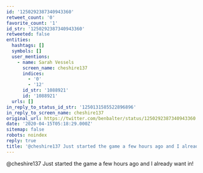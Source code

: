 ```yaml
---
id: '1250292387340943360'
retweet_count: '0'
favorite_count: '1'
id_str: '1250292387340943360'
retweeted: false
entities:
  hashtags: []
  symbols: []
  user_mentions:
    - name: Sarah Vessels
      screen_name: cheshire137
      indices:
        - '0'
        - '12'
      id_str: '1088921'
      id: '1088921'
  urls: []
in_reply_to_status_id_str: '1250131585522896896'
in_reply_to_screen_name: cheshire137
original_url: https://twitter.com/benbalter/status/1250292387340943360
date: '2020-04-15T05:18:29.000Z'
sitemap: false
robots: noindex
reply: true
title: '@cheshire137 Just started the game a few hours ago and I already want in!'
---
```


@cheshire137 Just started the game a few hours ago and I already want in!